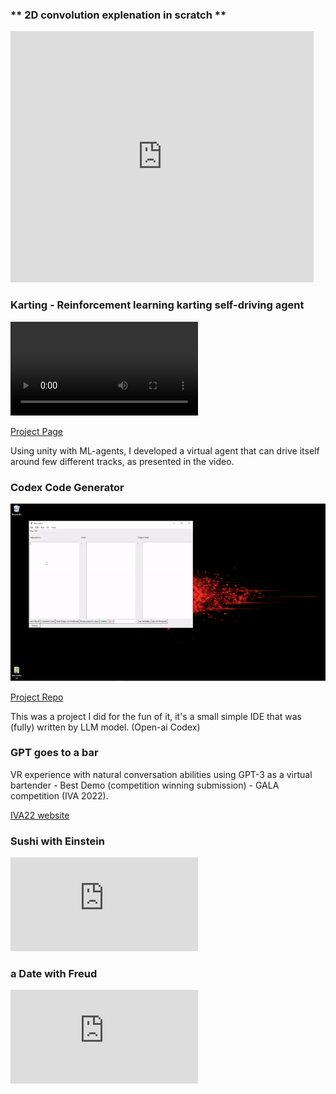 ### ** 2D convolution explenation in scratch **

<iframe src="https://scratch.mit.edu/projects/1098095752/embed" allowtransparency="true" width="485" height="402" frameborder="0" scrolling="no" allowfullscreen></iframe>

### **Karting - Reinforcement learning karting self-driving agent**

<video src="https://github.com/alonshoa/Karting/raw/master/docs/images/movie.mp4" controls preload></video>

[Project Page](https://alonshoa.github.io/Karting/)

Using unity with ML-agents, I developed a virtual agent that can drive itself around few different tracks, as presented in the video.

### **Codex Code Generator**


<img src="https://github.com/alonshoa/SW_IDE/raw/main/output.gif" /> 

[Project Repo](https://github.com/alonshoa/SW_IDE)

This was a project I did for the fun of it,
it's a small simple IDE that was (fully) written by LLM model. (Open-ai Codex)


### **GPT goes to a bar**
  
VR experience with natural conversation abilities using GPT-3 as a virtual bartender - Best Demo (competition winning submission) - GALA competition (IVA 2022).

[IVA22 website](https://ivaconference2022.ualg.pt/program/gala/)


### **Sushi with Einstein**



<iframe src="https://www.youtube.com/embed/98QKzT1dkpo" title="Three Scientists and a Philosopher Go to a Bar" frameborder="0" allow="accelerometer; autoplay; clipboard-write; encrypted-media; gyroscope; picture-in-picture; web-share" referrerpolicy="strict-origin-when-cross-origin" allowfullscreen></iframe>


### **a Date with Freud**

<iframe src="https://www.youtube.com/embed/gh4LszoIQ94" title="Date with Freud; XR and AI Live Performance" frameborder="0" allow="accelerometer; autoplay; clipboard-write; encrypted-media; gyroscope; picture-in-picture; web-share" referrerpolicy="strict-origin-when-cross-origin" allowfullscreen></iframe>
